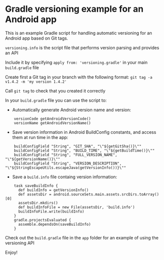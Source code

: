 # Gradle versioning example for an Android app

This is an example Gradle script for handling automatic versioning for an Android app based on Git tags.

`versioning.info` is the script file that performs version parsing and provides an API

Include it by specifying `apply from: 'versioning.gradle'` in your main `build.gradle` file

Create first a Git tag in your branch with the following format:
`git tag -a v1.4.2 -m 'my version 1.4.2'`

Call `git tag` to check that you created it correctly

In your `build.gradle` file you can use the script to:
* Automatically generate Android version name and version:
```
    versionCode getAndroidVersionCode()
    versionName getAndroidVersionName()
```

* Save version information in Android BuildConfig constants, and access them at run time in the app:
```
    buildConfigField "String", "GIT_SHA", "\"${getGitSha()}\""
    buildConfigField "String", "BUILD_TIME", "\"${getBuildTime()}\""
    buildConfigField "String", "FULL_VERSION_NAME", "\"${getVersionName()}\""
    buildConfigField "String", "VERSION_DESCRIPTION", "\"${StringEscapeUtils.escapeJava(getVersionInfo())}\""
```

* Save a `build.info` file containg version information:
```
    task saveBuildInfo {
      def buildInfo = getVersionInfo()
      def assetsDir = android.sourceSets.main.assets.srcDirs.toArray()[0]
      assetsDir.mkdirs()
      def buildInfoFile = new File(assetsDir, 'build.info')
      buildInfoFile.write(buildInfo)
    }
    gradle.projectsEvaluated {
      assemble.dependsOn(saveBuildInfo)
    }
```

Check out the `build.gradle` file in the `app` folder for an example of using the versioning API

Enjoy!
